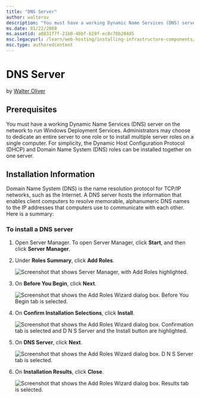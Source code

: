 ```yaml
---
title: "DNS Server"
author: walterov
description: "You must have a working Dynamic Name Services (DNS) server on the network to run Windows Deployment Services. Administrators may choose to dedicate an entire..."
ms.date: 01/22/2008
ms.assetid: a0831f7f-21b0-4bbf-b29f-ec8c70b204d5
msc.legacyurl: /learn/web-hosting/installing-infrastructure-components/dns-server
msc.type: authoredcontent
---
```

# DNS Server

by [Walter Oliver](https://github.com/walterov)

## Prerequisites

You must have a working Dynamic Name Services (DNS) server on the network to run Windows Deployment Services. Administrators may choose to dedicate an entire server to one role or to install multiple server roles on a single computer. For simplicity, the Dynamic Host Configuration Protocol (DHCP) and Domain Name System (DNS) roles can be installed together on one server.

## Installation Information

Domain Name System (DNS) is the name resolution protocol for TCP/IP networks, such as the Internet. A DNS server hosts the information that enables client computers to resolve memorable, alphanumeric DNS names to the IP addresses that computers use to communicate with each other. Here is a summary:

### To install a DNS server

1. Open Server Manager. To open Server Manager, click **Start**, and then click **Server Manager**.
2. Under **Roles Summary**, click **Add Roles**.

   ![Screenshot that shows Server Manager, with Add Roles highlighted.](dns-server/_static/image1.png)

3. On **Before You Begin**, click **Next**.

   ![Screenshot that shows the Add Roles Wizard dialog box. Before You Begin tab is selected.](dns-server/_static/image3.png)

4. On **Confirm Installation Selections**, click **Install**.

   ![Screenshot that shows the Add Roles Wizard dialog box. Confirmation tab is selected and D N S Server and the Install button are highlighted.](dns-server/_static/image5.png)

5. On **DNS Server**, click **Next**.

   ![Screenshot that shows the Add Roles Wizard dialog box. D N S Server tab is selected.](dns-server/_static/image7.png)

6. On **Installation Results**, click **Close**.

   ![Screenshot that shows the Add Roles Wizard dialog box. Results tab is selected.](dns-server/_static/image9.png)
